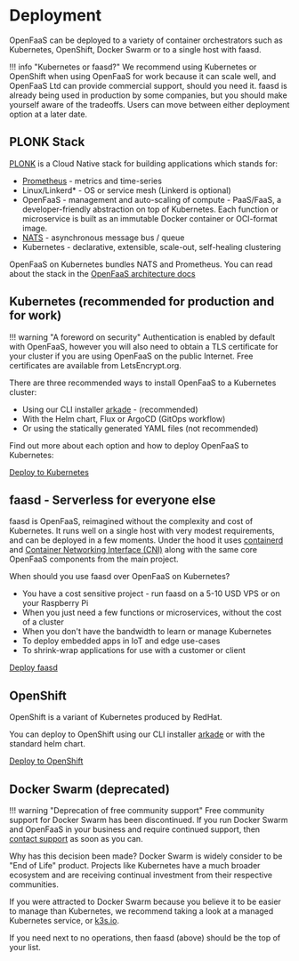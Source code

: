 # Deployment

OpenFaaS can be deployed to a variety of container orchestrators such as Kubernetes, OpenShift, Docker Swarm or to a single host with faasd.

!!! info "Kubernetes or faasd?"
    We recommend using Kubernetes or OpenShift when using OpenFaaS for work because it can scale well, and OpenFaaS Ltd can provide commercial support, should you need it. faasd is already being used in production by some companies, but you should make yourself aware of the tradeoffs. Users can move between either deployment option at a later date.

## PLONK Stack

[PLONK](https://blog.alexellis.io/getting-started-with-the-plonk-stack-and-serverless/) is a Cloud Native stack for building applications which stands for:

* [Prometheus](https://prometheus.io/) - metrics and time-series
* Linux/Linkerd* - OS or service mesh (Linkerd is optional)
* OpenFaaS - management and auto-scaling of compute - PaaS/FaaS, a developer-friendly abstraction on top of Kubernetes. Each function or microservice is built as an immutable Docker container or OCI-format image.
* [NATS](https://nats.io/) - asynchronous message bus / queue
* Kubernetes - declarative, extensible, scale-out, self-healing clustering

OpenFaaS on Kubernetes bundles NATS and Prometheus. You can read about the stack in the [OpenFaaS architecture docs](https://docs.openfaas.com/architecture/stack/#layers-and-responsibilities)

## Kubernetes (recommended for production and for work)

!!! warning "A foreword on security"
    Authentication is enabled by default with OpenFaaS, however you will also need to obtain a TLS certificate for your cluster if you are using OpenFaaS on the public Internet. Free certificates are available from LetsEncrypt.org.

There are three recommended ways to install OpenFaaS to a Kubernetes cluster:

* Using our CLI installer [arkade](https://arkade.dev/) - (recommended)
* With the Helm chart, Flux or ArgoCD (GitOps workflow)
* Or using the statically generated YAML files (not recommended)

Find out more about each option and how to deploy OpenFaaS to Kubernetes:

[Deploy to Kubernetes](/deployment/kubernetes/)

## faasd - Serverless for everyone else

faasd is OpenFaaS, reimagined without the complexity and cost of Kubernetes. It runs well on a single host with very modest requirements, and can be deployed in a few moments. Under the hood it uses [containerd](https://containerd.io/) and [Container Networking Interface (CNI)](https://github.com/containernetworking/cni) along with the same core OpenFaaS components from the main project.

When should you use faasd over OpenFaaS on Kubernetes?

* You have a cost sensitive project - run faasd on a 5-10 USD VPS or on your Raspberry Pi
* When you just need a few functions or microservices, without the cost of a cluster
* When you don't have the bandwidth to learn or manage Kubernetes
* To deploy embedded apps in IoT and edge use-cases
* To shrink-wrap applications for use with a customer or client

[Deploy faasd](https://github.com/openfaas/faasd/)

## OpenShift

OpenShift is a variant of Kubernetes produced by RedHat.

You can deploy to OpenShift using our CLI installer <a href="https://arkade.dev/">arkade</a> or with the standard helm chart.

[Deploy to OpenShift](/deployment/openshift/)

## Docker Swarm (deprecated)

!!! warning "Deprecation of free community support"
    Free community support for Docker Swarm has been discontinued. If you run Docker Swarm and OpenFaaS in your business and require continued support, then [contact support](https://openfaas.com/support/) as soon as you can.

Why has this decision been made? Docker Swarm is widely consider to be "End of Life" product. Projects like Kubernetes have a much broader ecosystem and are receiving continual investment from their respective communities.

If you were attracted to Docker Swarm because you believe it to be easier to manage than Kubernetes, we recommend taking a look at a managed Kubernetes service, or [k3s.io](https://k3s.io).

If you need next to no operations, then faasd (above) should be the top of your list.
